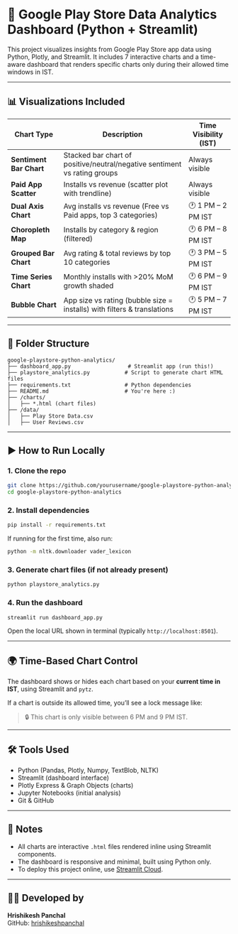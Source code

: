 # 📱 Google Play Store Data Analytics Dashboard (Python + Streamlit)

This project visualizes insights from Google Play Store app data using Python, Plotly, and Streamlit. It includes 7 interactive charts and a time-aware dashboard that renders specific charts only during their allowed time windows in IST.

---

## 📊 Visualizations Included

| Chart Type             | Description                                                                 | Time Visibility (IST)         |
|------------------------|-----------------------------------------------------------------------------|-------------------------------|
| **Sentiment Bar Chart** | Stacked bar chart of positive/neutral/negative sentiment vs rating groups   | Always visible                |
| **Paid App Scatter**    | Installs vs revenue (scatter plot with trendline)                           | Always visible                |
| **Dual Axis Chart**     | Avg installs vs revenue (Free vs Paid apps, top 3 categories)               | 🕐 1 PM – 2 PM IST             |
| **Choropleth Map**      | Installs by category & region (filtered)                                    | 🕐 6 PM – 8 PM IST             |
| **Grouped Bar Chart**   | Avg rating & total reviews by top 10 categories                             | 🕐 3 PM – 5 PM IST             |
| **Time Series Chart**   | Monthly installs with >20% MoM growth shaded                                | 🕐 6 PM – 9 PM IST             |
| **Bubble Chart**        | App size vs rating (bubble size = installs) with filters & translations     | 🕐 5 PM – 7 PM IST             |

---

## 📁 Folder Structure

```
google-playstore-python-analytics/
├── dashboard_app.py                  # Streamlit app (run this!)
├── playstore_analytics.py           # Script to generate chart HTML files
├── requirements.txt                 # Python dependencies
├── README.md                        # You're here :)
├── /charts/
│   ├── *.html (chart files)
├── /data/
│   ├── Play Store Data.csv
│   ├── User Reviews.csv
```

---

## ▶️ How to Run Locally

### 1. Clone the repo

```bash
git clone https://github.com/yourusername/google-playstore-python-analytics.git
cd google-playstore-python-analytics
```

### 2. Install dependencies

```bash
pip install -r requirements.txt
```

If running for the first time, also run:

```bash
python -m nltk.downloader vader_lexicon
```

### 3. Generate chart files (if not already present)

```bash
python playstore_analytics.py
```

### 4. Run the dashboard

```bash
streamlit run dashboard_app.py
```

Open the local URL shown in terminal (typically `http://localhost:8501`).

---

## 🌍 Time-Based Chart Control

The dashboard shows or hides each chart based on your **current time in IST**, using Streamlit and `pytz`.

If a chart is outside its allowed time, you’ll see a lock message like:

> 🔒 This chart is only visible between 6 PM and 9 PM IST.

---

## 🛠 Tools Used

- Python (Pandas, Plotly, Numpy, TextBlob, NLTK)
- Streamlit (dashboard interface)
- Plotly Express & Graph Objects (charts)
- Jupyter Notebooks (initial analysis)
- Git & GitHub

---

## 📌 Notes

- All charts are interactive `.html` files rendered inline using Streamlit components.
- The dashboard is responsive and minimal, built using Python only.
- To deploy this project online, use [Streamlit Cloud](https://streamlit.io/cloud).

---

## 👨‍💻 Developed by

**Hrishikesh Panchal**  
GitHub: [hrishikeshpanchal](https://github.com/hrishikeshpanchal)
